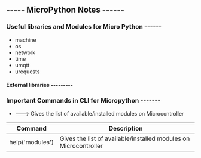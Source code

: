 ## ----- MicroPython Notes ------


### Useful libraries and Modules for Micro Python ------

- machine
- os
- network
- time
- umqtt
- urequests


#### External libraries ---------

### Important Commands in CLI for Micropython -------

-  ---> Gives the list of available/installed modules on Microcontroller

| Command             | Description |
| -------------       | ------------- |
| help('modules')     | Gives the list of available/installed modules on Microcontroller |


